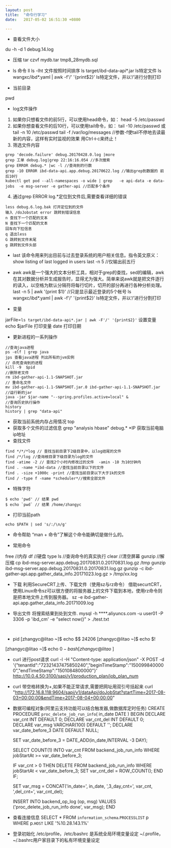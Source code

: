 ```yaml
---
layout: post
title:  "命令行学习"
date:   2017-05-02 16:51:30 +0800

---
```

* 查看文件大小

du -h -d 1 debug.14.log <br>

* 压缩
tar czvf mydb.tar tmp8_28mydb.sql

* ls 命令
ll
ls -lht 文件按照时间排序
ls target/ibd-data-api*.jar ls特定文件
ls wangxc/ibd*.yaml  | awk -f'/' '{print$2}' ls特定文件，并以‘/’进行分割打印

* 当前目录

pwd

* log文件操作
1. 如果你只想看文件的前5行，可以使用head命令，如： 
head -5 /etc/passwd 
2. 如果你想查看文件的后10行，可以使用tail命令，如： 
tail -10 /etc/passwd 或 tail -n 10 /etc/passwd 
tail -f /var/log/messages //参数-f使tail不停地去读最新的内容，这样有实时监视的效果 用Ctrl＋c来终止！
3. 筛选文件内容
```shell
grep 'decode.failure' debug.20170428.0.log |more
grep 工单 debug.log|grep 22:16:16.054 //多次搜索
grep ERROR debug.* |wc -l //查询到的行数
grep -10 ERROR ibd-data-api.app.debug.20170622.log //输出grep到数据的 前后10行
kubectl get pod --all-namespaces -o wide | grep   -e api-data -e data-jobs  -e msg-server -e gather-api //匹配多个条件
```
4. 通过grep ERROR log.*定位到文件后,需要查看详细的错误
```shell
less debug.6.log.bak 打开定位到的文件
输入 /doJobstat error 跳转到错误信息
n 查找下一个匹配的文本
N 查找下一个匹配的文本
回车向下拉信息
q 退出less
G 跳转到文件末尾
g 跳转到文件头部
```
* last
该命令用来列出目前与过去登录系统的用户相关信息。指令英文原义：show listing of last logged in users
last -n 5 //仅输出前五行

* awk
awk是一个强大的文本分析工具，相对于grep的查找，sed的编辑，awk在其对数据分析并生成报告时，显得尤为强大。简单来说awk就是把文件逐行的读入，以空格为默认分隔符将每行切片，切开的部分再进行各种分析处理。
last -n 5 | awk  '{print $1}' //只是显示最近登录的5个帐号
ls wangxc/ibd*.yaml  | awk -f'/' '{print$2}' ls特定文件，并以‘/’进行分割打印

* 变量

jarFile=`ls target/ibd-data-api*.jar | awk -F'/' '{print$2}'`  设置变量
echo $jarFile  打印变量
date 打印日期


* 更新进程的一系列操作
```shell
//查询java进程
ps -elf | grep java
jps 查看java进程 列出所有的jvm实例
// 杀死查询到的进程
kill -9  $pid
//删除老文件
rm ibd-gather-api-1.1-SNAPSHOT.jar
// 重命名文件
mv ibd-gather-api-1.1-SNAPSHOT.jar.0 ibd-gather-api-1.1-SNAPSHOT.jar
//运行新的jar
java -jar $jar-name "--spring.profiles.active=local" &
//查询历史执行操作
history
history | grep "data-api"
```
 
* 获取当前系统内存占用情况
top
* 获取多个文件的过滤信息
grep "analysis hbase" debug.*
*IP 获取当前电脑ip地址
* 查找文件
```shell
find */*/*log // 查找当前目录下2级目录中，以log结尾的文件
find /*/log //查询根目录下级目录为log的文件
find -atime -2 // 查找2个小时内修改过的文件  -amin -10 为10分钟内
find . -name *ibd-data //查找当前目录以下的文件
find . -size +1000c -print //查找当前目录以下大于1k的文件
find / -type f -name *scheduler*//搜索全部文件
```
* 特殊字符
```shell
$ echo 'pwd' // 结果 pwd
$ echo `pwd` // 结果 /home/zhangyc
```
* 打印当前path
```shell
echo $PATH | sed 's/:/\n/g'
```
* 命令帮助 “man + 命令”了解这个命令能确切是做什么的。

* 常用命令

free //内存 
df //硬盘 
type ls //查询命令的真实执行 
clear //清空屏幕
gunzip //解压缩
cp ibd-msg-server.app.debug.20170831.0.20170831.log.gz /tmp
gunzip ibd-msg-server.app.debug.20170831.0.20170831.log.gz
gunzip -c ibd-gather-api.app.gather_data_info.20171023.log.gz > /tmp/xx.log
* 下载
利用SecureCRT上传、下载文件（使用sz与rz命令）
借助securtCRT，使用Linux命令sz可以很方便的将服务器上的文件下载到本地，使用rz命令则是把本地文件上传到服务器。
sz -e ibd-gather-api.app.gather_data_info.20171009.log

* 导出文件
将搜索结果到处到文件.
mysql -h ****.aliyuncs.com -u user01 -P 3306 -p 'ibd_cm' -e "select now()"  > ./test.txt
<br>

* pid
[zhangyc@litao ~]$ echo $$
24206
[zhangyc@litao ~]$ echo $!

[zhangyc@litao ~]$ echo $0
-bash
[zhangyc@litao ~]$
* curl 进行post请求
curl -l -H "Content-type: application/json" -X POST -d '{"tenantId":"72321437475850240","beginTimeStamp":"1500998400000","endTimeStamp":"1501084800000"}' http://10.0.4.50:3100/sapi/v1/production_plan/job_plan_num
* curl 带空格转换为+,如果不能正常请求,需要把网址用双引号括起来
curl "http://172.16.8.118:9604/sapi/v1/dataApi/doJobStat?startTime=2017-08-03+00:00:00&endTime=2017-08-04+00:00:00"
* 数据可编程对象(阿里云支持功能可以结合触发器,做数据库定时任务)
CREATE PROCEDURE `proc_delete_job_run_info`(
		in_date DATE
)
BEGIN
  DECLARE var_cnt INT DEFAULT 0;
  DECLARE var_cnt_del INT DEFAULT 0;
  DECLARE var_msg VARCHAR(100) DEFAULT '';
  DECLARE var_date_before_3 DATE DEFAULT NULL;

  SET var_date_before_3 = DATE_ADD(in_date,INTERVAL -3 DAY);

  SELECT COUNT(1) INTO var_cnt FROM backend_job_run_info WHERE jobStartAt >= var_date_before_3;


  IF var_cnt > 0 THEN
    DELETE FROM backend_job_run_info WHERE jobStartAt < var_date_before_3;
    SET var_cnt_del = ROW_COUNT();
  END IF;

  SET var_msg = CONCAT('in_date=', in_date, ',3_day_cnt=', var_cnt, ',del_cnt=', var_cnt_del);


  INSERT INTO backend_op_log (op, msg) VALUES ('proc_delete_job_run_info done', var_msg);
END

* 查看连接信息
SELECT * FROM `information_schema`.`PROCESSLIST` p WHERE p.`HOST` LIKE '%10.28.143.1%'

* 登录初始化
/etc/profile，/etc/bashrc 是系统全局环境变量设定
~/.profile，~/.bashrc用户家目录下的私有环境变量设定
